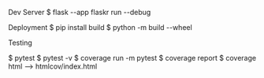 Dev Server
$ flask --app flaskr run --debug

Deployment
$ pip install build
$ python -m build --wheel

Testing

$ pytest
$ pytest -v
$ coverage run -m pytest
$ coverage report
$ coverage html --> htmlcov/index.html